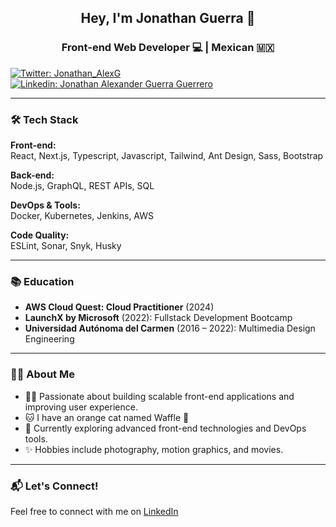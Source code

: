 <h2 align="center">Hey, I'm Jonathan Guerra 🙂</h2>
<h3 align="center">Front-end Web Developer 💻 | Mexican 🇲🇽</h3>

[![Twitter: Jonathan_AlexG](https://img.shields.io/twitter/follow/Jonathan_AlexG?style=social)](https://twitter.com/Jonathan_AlexG)
[![Linkedin: Jonathan Alexander Guerra Guerrero](https://img.shields.io/badge/-JonathanGuerra-blue?style=flat-square&logo=Linkedin&logoColor=white&link=https://www.linkedin.com/in/jonathan-guerragro/)](https://www.linkedin.com/in/jonathan-guerragro/)

---

### 🛠️ Tech Stack

**Front-end:**  
React, Next.js, Typescript, Javascript, Tailwind, Ant Design, Sass, Bootstrap  

**Back-end:**  
Node.js, GraphQL, REST APIs, SQL

**DevOps & Tools:**  
Docker, Kubernetes, Jenkins, AWS

**Code Quality:**  
ESLint, Sonar, Snyk, Husky  

---

### 📚 Education

- **AWS Cloud Quest: Cloud Practitioner** (2024)  
- **LaunchX by Microsoft** (2022): Fullstack Development Bootcamp  
- **Universidad Autónoma del Carmen** (2016 – 2022): Multimedia Design Engineering  

---

### 👨‍💻 About Me
 
- 👨‍💻 Passionate about building scalable front-end applications and improving user experience.  
- 🐱 I have an orange cat named Waffle 🧇
- 🌱 Currently exploring advanced front-end technologies and DevOps tools.  
- ✨ Hobbies include photography, motion graphics, and movies.  


---

### 📬 Let's Connect!

Feel free to connect with me on [LinkedIn](https://www.linkedin.com/in/jonathan-guerragro/)
